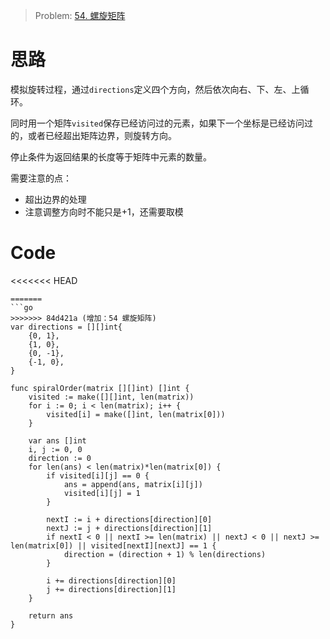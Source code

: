 

> Problem: [54. 螺旋矩阵](https://leetcode.cn/problems/spiral-matrix/description/)

# 思路
模拟旋转过程，通过`directions`定义四个方向，然后依次向右、下、左、上循环。

同时用一个矩阵`visited`保存已经访问过的元素，如果下一个坐标是已经访问过的，或者已经超出矩阵边界，则旋转方向。

停止条件为返回结果的长度等于矩阵中元素的数量。

需要注意的点：
- 超出边界的处理
- 注意调整方向时不能只是+1，还需要取模

# Code
<<<<<<< HEAD
```
=======
```go
>>>>>>> 84d421a (增加：54 螺旋矩阵)
var directions = [][]int{
	{0, 1},
	{1, 0},
	{0, -1},
	{-1, 0},
}

func spiralOrder(matrix [][]int) []int {
	visited := make([][]int, len(matrix))
	for i := 0; i < len(matrix); i++ {
		visited[i] = make([]int, len(matrix[0]))
	}

	var ans []int
	i, j := 0, 0
	direction := 0
	for len(ans) < len(matrix)*len(matrix[0]) {
		if visited[i][j] == 0 {
			ans = append(ans, matrix[i][j])
			visited[i][j] = 1
		}

		nextI := i + directions[direction][0]
		nextJ := j + directions[direction][1]
		if nextI < 0 || nextI >= len(matrix) || nextJ < 0 || nextJ >= len(matrix[0]) || visited[nextI][nextJ] == 1 {
			direction = (direction + 1) % len(directions)
		}

		i += directions[direction][0]
		j += directions[direction][1]
	}

	return ans
}
```
  
